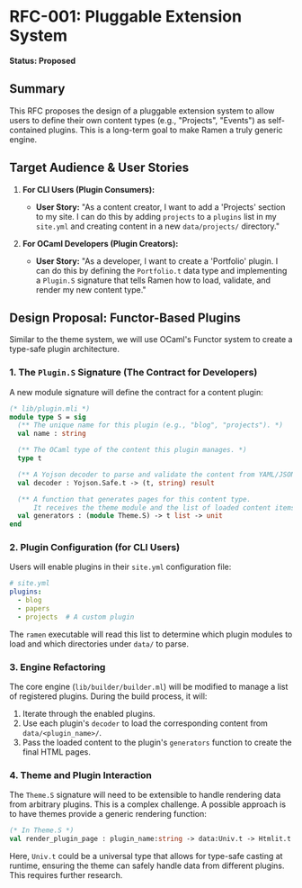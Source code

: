 # RFC-001: Pluggable Extension System

**Status: Proposed**

## Summary

This RFC proposes the design of a pluggable extension system to allow users to define their own content types (e.g., "Projects", "Events") as self-contained plugins. This is a long-term goal to make Ramen a truly generic engine.

## Target Audience & User Stories

1.  **For CLI Users (Plugin Consumers):**
    *   **User Story:** "As a content creator, I want to add a 'Projects' section to my site. I can do this by adding `projects` to a `plugins` list in my `site.yml` and creating content in a new `data/projects/` directory."

2.  **For OCaml Developers (Plugin Creators):**
    *   **User Story:** "As a developer, I want to create a 'Portfolio' plugin. I can do this by defining the `Portfolio.t` data type and implementing a `Plugin.S` signature that tells Ramen how to load, validate, and render my new content type."

## Design Proposal: Functor-Based Plugins

Similar to the theme system, we will use OCaml's Functor system to create a type-safe plugin architecture.

### 1. The `Plugin.S` Signature (The Contract for Developers)

A new module signature will define the contract for a content plugin:

```ocaml
(* lib/plugin.mli *)
module type S = sig
  (** The unique name for this plugin (e.g., "blog", "projects"). *)
  val name : string

  (** The OCaml type of the content this plugin manages. *)
  type t

  (** A Yojson decoder to parse and validate the content from YAML/JSON. *)
  val decoder : Yojson.Safe.t -> (t, string) result

  (** A function that generates pages for this content type.
      It receives the theme module and the list of loaded content items. *)
  val generators : (module Theme.S) -> t list -> unit
end
```

### 2. Plugin Configuration (for CLI Users)

Users will enable plugins in their `site.yml` configuration file:

```yaml
# site.yml
plugins:
  - blog
  - papers
  - projects  # A custom plugin
```

The `ramen` executable will read this list to determine which plugin modules to load and which directories under `data/` to parse.

### 3. Engine Refactoring

The core engine (`lib/builder/builder.ml`) will be modified to manage a list of registered plugins. During the build process, it will:
1.  Iterate through the enabled plugins.
2.  Use each plugin's `decoder` to load the corresponding content from `data/<plugin_name>/`.
3.  Pass the loaded content to the plugin's `generators` function to create the final HTML pages.

### 4. Theme and Plugin Interaction

The `Theme.S` signature will need to be extensible to handle rendering data from arbitrary plugins. This is a complex challenge. A possible approach is to have themes provide a generic rendering function:

```ocaml
(* In Theme.S *)
val render_plugin_page : plugin_name:string -> data:Univ.t -> Htmlit.t
```
Here, `Univ.t` could be a universal type that allows for type-safe casting at runtime, ensuring the theme can safely handle data from different plugins. This requires further research.
